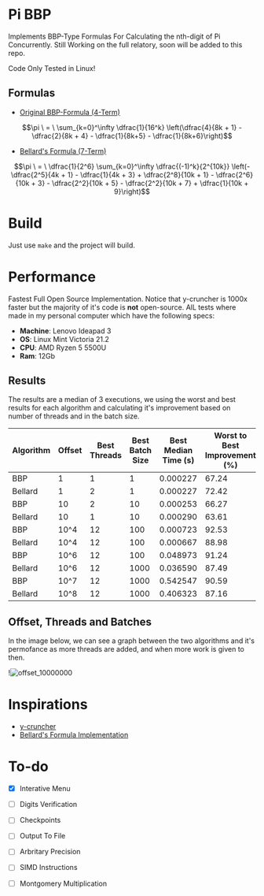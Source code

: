 # Pi BBP
Implements BBP-Type Formulas For Calculating the nth-digit of Pi Concurrently. Still Working on the full relatory, soon will be added to this repo.

Code Only Tested in Linux!

## Formulas
* [Original BBP-Formula (4-Term)](https://en.wikipedia.org/wiki/Bailey%E2%80%93Borwein%E2%80%93Plouffe_formula)

$$\pi \ = \ \sum_{k=0}^\infty \dfrac{1}{16^k} \left(\dfrac{4}{8k + 1} - \dfrac{2}{8k + 4} - \dfrac{1}{8k+5} - \dfrac{1}{8k+6}\right)$$

* [Bellard's Formula (7-Term)](https://bellard.org/pi/)

$$\pi \ = \ \dfrac{1}{2^6} \sum_{k=0}^\infty \dfrac{(-1)^k}{2^{10k}} \left(-\dfrac{2^5}{4k + 1} - \dfrac{1}{4k + 3} + \dfrac{2^8}{10k + 1} - \dfrac{2^6}{10k + 3} - \dfrac{2^2}{10k + 5} - \dfrac{2^2}{10k + 7} + \dfrac{1}{10k + 9}\right)$$

# Build
Just use `make` and the project will build.

# Performance
Fastest Full Open Source Implementation. Notice that y-cruncher is 1000x faster but the majority of it's code is **not** open-source.
AlL tests where made in my personal computer which have the following specs:

* **Machine**: Lenovo Ideapad 3
* **OS**: Linux Mint Victoria 21.2
* **CPU**: AMD Ryzen 5 5500U
* **Ram**: 12Gb

## Results
The results are a median of 3 executions, we using the worst and best results for each algorithm and calculating it's improvement based on number of threads and in the batch size.

| Algorithm | Offset | Best Threads | Best Batch Size | Best Median Time (s) | Worst to Best Improvement (%) |
|-----------|--------|--------------|-----------------|-----------------------|-------------------------------|
| BBP       | 1      | 1            | 1               | 0.000227              | 67.24                         |
| Bellard   | 1      | 2            | 1               | 0.000227              | 72.42                         |
| BBP       | 10     | 2            | 10              | 0.000253              | 66.27                         |
| Bellard   | 10     | 1            | 10              | 0.000290              | 63.61                         |
| BBP       | 10^4   | 12           | 100             | 0.000723              | 92.53                         |
| Bellard   | 10^4   | 12           | 100             | 0.000667              | 88.98                         |
| BBP       | 10^6   | 12           | 100             | 0.048973              | 91.24                         |
| Bellard   | 10^6   | 12           | 1000            | 0.036590              | 87.49                         |
| BBP       | 10^7   | 12           | 1000            | 0.542547              | 90.59                         |
| Bellard   | 10^8   | 12           | 1000            | 0.406323              | 87.16                         |


## Offset, Threads and Batches
In the image below, we can see a graph between the two algorithms and it's permofance as more threads are added, and when more work is given to then.

!![offset_10000000](https://github.com/user-attachments/assets/49e56f2d-d6be-471a-afd8-0047f868b695)

# Inspirations
* [y-cruncher](http://www.numberworld.org/y-cruncher/)
* [Bellard's Formula Implementation](https://link.springer.com/article/10.1007/s11139-021-00475-y)

# To-do
* [x] Interative Menu
* [ ] Digits Verification
* [ ] Checkpoints
* [ ] Output To File
* [ ] Arbritary Precision
* [ ] SIMD Instructions
* [ ] Montgomery Multiplication


